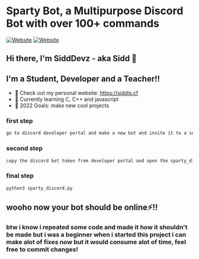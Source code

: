 # Sparty Bot, a Multipurpose Discord Bot with over 100+ commands

[![Website](https://img.shields.io/website?label=siddis.cf&style=for-the-badge&url=https%3A%2F%2Fsiddis.cf)](https://siddis.cf)
[![Website](https://img.shields.io/website?label=sparty.dev&style=for-the-badge&url=https%3A%2F%2Fsparty.dev)](https://sparty.dev)

## Hi there, I'm SiddDevz - aka Sidd 👋
## I'm a Student, Developer and a Teacher!!

- 🔭 Check out my personal website: https://siddis.cf
- 🌱 Currently learning C, C++ and javascript
- 🥅 2022 Goals: make new cool projects

### first step
```md
go to discord developer portal and make a new bot and invite it to a server with all perms make sure to give " Use Application Commands " permission aswell
```

### second step

```md
copy the discord bot token from developer portal and open the sparty_discord.py file and paste it in the " " at the top
```

### final step

```md
python3 sparty_discord.py
```

## wooho now your bot should be online⚡!!

### btw i know i repeated some code and made it how it shouldn't be made but i was a beginner when i started this project i can make alot of fixes now but it would consume alot of time, feel free to commit changes!
